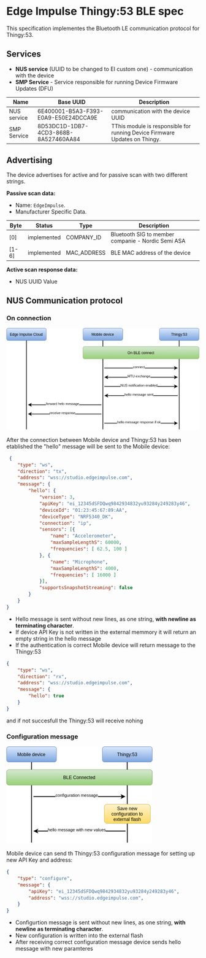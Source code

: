 # Edge Impulse Thingy:53 BLE spec
This specification implementes the Bluetooth LE communication protocol for Thingy:53.

## Services

 * **NUS service** (UUID to be changed to EI custom one) - communication with the device
 * **SMP Service** - Service responsible for running Device
  Firmware Updates (DFU)

| Name         | Base UUID                            | Description                                                                |
| ------------ | ------------------------------------ | -------------------------------------------------------------------------- |
| NUS service  | 6E400001-B5A3-F393-E0A9-E50E24DCCA9E | communication with the device UUID                                         |
| SMP Service  | 8D53DC1D-1DB7-4CD3-868B-8A527460AA84 | TThis module is responsible for running Device Firmware Updates on Thingy. |


## Advertising

The device advertises for active and for passive scan with two different strings.

**Passive scan data:**

* Name: `EdgeImpulse`.
* Manufacturer Specific Data.

| Byte  | Status      | Type        | Description                                        |
| ----- | ----------- | ----------- | -------------------------------------------------- |
| [0]   | implemented | COMPANY_ID  | Bluetooth SIG to member companie - Nordic Semi ASA |
| [1-6] | implemented | MAC_ADDRESS | BLE MAC address of the device                      |

**Active scan response data:**

* NUS UUID Value

## NUS Communication protocol

### On connection
![alt text](on_connect.png)

After the connection between Mobile device and Thingy:53 has been etablished the "hello" message will be sent to the Mobile device:
```json
 {
    "type": "ws",
    "direction": "tx",
    "address": "wss://studio.edgeimpulse.com",
    "message": {
        "hello": {
            "version": 3,
            "apiKey": "ei_12345dSFDQwq9842934832yu93284y249283y46",
            "deviceId": "01:23:45:67:89:AA",
            "deviceType": "NRF5340_DK",
            "connection": "ip",
            "sensors": [{
                "name": "Accelerometer",
                "maxSampleLengthS": 60000,
                "frequencies": [ 62.5, 100 ]
            }, {
                "name": "Microphone",
                "maxSampleLengthS": 4000,
                "frequencies": [ 16000 ]
            }],
            "supportsSnapshotStreaming": false
        }
    }
}
```
* Hello message is sent without new lines, as one string, **with newline as terminating character**. 
* If device API Key is not written in the external memmory it will return an empty string in the hello message
* If the authentication is correct Mobile device will return message to the Thingy:53
```json
{
    "type": "ws",
    "direction": "rx",
    "address": "wss://studio.edgeimpulse.com",
    "message": {
        "hello": true
    }
}
```
and if not succesfull the Thingy:53 will receive nohing

### Configuration message
![alt text](config_msg.png)

Mobile device can send th Thingy:53 configuration message for setting up new API Key and address:
```json
{
    "type": "configure",
    "message": {
        "apiKey": "ei_12345dSFDQwq9842934832yu93284y249283y46",
        "address": "wss://studio.edgeimpulse.com",
    }
}
```
* Configurtion message is sent without new lines, as one string, **with newline as terminating character**. 
* New configuration is written into the external flash
* After receiving correct configuration message device sends hello message with new paramteres